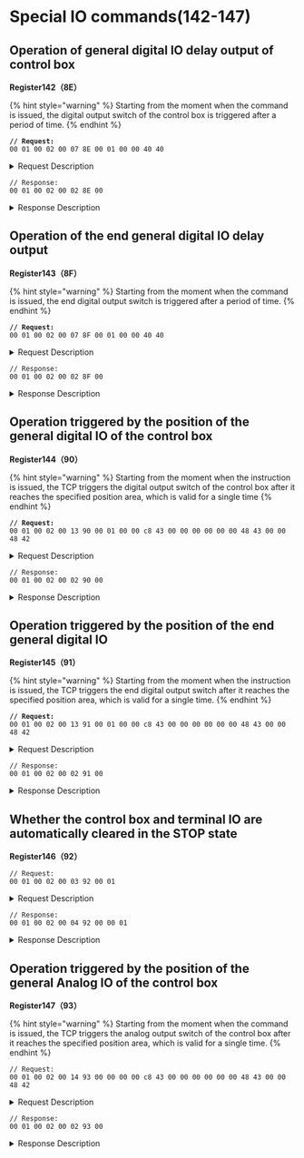 # Special IO commands(142-147)

## Operation of general digital IO delay output of control box

**Register142（8E）**

{% hint style="warning" %}
Starting from the moment when the command is issued, the digital output switch of the control box is triggered after a period of time.
{% endhint %}

<pre><code><strong>// Request:
</strong>00 01 00 02 00 07 8E 00 01 00 00 40 40
</code></pre>

<details>

<summary>Request Description</summary>

```
//00 01    U16, Transaction ID
//00 02    U16, Protocol Identifier
//00 07    U16, Length 
//8E       U8, Register
//00       U8, Digital IO port number of control box (0-7)
//01       U8, Switch value (0 is off, 1 is on)
//00 00 40 40     fp32, 
The time when the delay takes effect from the current time=3s
```

</details>

```
// Response:
00 01 00 02 00 02 8E 00 
```

<details>

<summary>Response Description</summary>

```
//00 01    U16, Transaction ID
//00 02    U16, Protocol Identifier
//00 02    U16, Length 
//8E       U8, Register
//00       U8, State
```

</details>





## Operation of the end general digital IO delay output

**Register143（8F）**

{% hint style="warning" %}
Starting from the moment when the command is issued, the end digital output switch is triggered after a period of time.
{% endhint %}

<pre><code><strong>// Request:
</strong>00 01 00 02 00 07 8F 00 01 00 00 40 40
</code></pre>

<details>

<summary>Request Description</summary>

```
//00 01    U16, Transaction ID
//00 02    U16, Protocol Identifier
//00 07    U16, Length 
//8F       U8, Register
//00       U8, The end digital IO port number of control box (0/1)
//01       U8, Switch value (0 is off, 1 is on
//00 00 40 40    fp32, 
The time when the delay takes effect from the current time=3s
```

</details>

```
// Response:
00 01 00 02 00 02 8F 00
```

<details>

<summary>Response Description</summary>

```
//00 01    U16, Transaction ID
//00 02    U16, Protocol Identifier
//00 02    U16, Length 
//8F       U8, Register
//00       U8, State
```

</details>









## Operation triggered by the position of the general digital IO of the control box

**Register144（90）**

{% hint style="warning" %}
Starting from the moment when the instruction is issued, the TCP triggers the digital output switch of the control box after it reaches the specified position area, which is valid for a single time
{% endhint %}

<pre><code><strong>// Request:
</strong>00 01 00 02 00 13 90 00 01 00 00 c8 43 00 00 00 00 00 00 48 43 00 00 48 42 
</code></pre>

<details>

<summary>Request Description</summary>

{% code overflow="wrap" %}
```
//00 01    U16, Transaction ID
//00 02    U16, Protocol Identifier
//00 13    U16, Length 
//90       U8, Register
//00	U8, IO port number of the control box: 0-7
//01	U8, Switch value (on_off): 0 is off, 1 is on
//00 00 c8 43	fp32, x=400mm
//00 00 00 00	fp32, y=0mm
//00 00 48 43	fp32, z=200mm
//00 00 48 42	fp32, 
Tolerance radius (tol_r=50mm),
when the robotic arm reaches the specified position (the area of the sphere specified by the trigger position point (x, y, z) as the center (the radius of the sphere is the tolerance radius)), trigger IO . If the tolerance radius is not set, when the robotic arm passes the specified point at a speed other than 0, it may cause a missed 
```
{% endcode %}

</details>

```
// Response:
00 01 00 02 00 02 90 00
```

<details>

<summary>Response Description</summary>

```
//00 01    U16, Transaction ID
//00 02    U16, Protocol Identifier
//00 02    U16, Length 
//90       U8, Register
//00       U8, State
```

</details>





## Operation triggered by the position of the end general digital IO

**Register145（91）**

{% hint style="warning" %}
Starting from the moment when the instruction is issued, the TCP triggers the end digital output switch after it reaches the specified position area, which is valid for a single time.
{% endhint %}

<pre><code><strong>// Request:
</strong>00 01 00 02 00 13 91 00 01 00 00 c8 43 00 00 00 00 00 00 48 43 00 00 48 42 
</code></pre>

<details>

<summary>Request Description</summary>

{% code overflow="wrap" %}
```
//00 01    U16, Transaction ID
//00 02    U16, Protocol Identifier
//00 13    U16, Length 
//91       U8, Register
//00	U8, IO port number of the end: 0/1
//01 U8,Switch value (on_off): 0 is off, 1 is on
//00 00 c8 43	fp32, x=400mm
//00 00 00 00	fp32, y=0mm
//00 00 48 43	fp32, z=200mm
//00 00 48 42	fp32, 
Tolerance radius (tol_r=50mm)
when the robotic arm reaches the specified position (the area of the sphere specified by the trigger position point (x, y, z) as the center (the radius of the sphere is the tolerance radius)), trigger IO . If the tolerance radius is not set, when the robotic arm passes the specified point at a speed other than 0, it may cause a missed trigger because it cannot be accurately detected.
```
{% endcode %}

</details>

```
// Response:
00 01 00 02 00 02 91 00
```

<details>

<summary>Response Description</summary>

```
//00 01    U16, Transaction ID
//00 02    U16, Protocol Identifier
//00 02    U16, Length 
//91       U8, Register
//00       U8, State
```

</details>







## Whether the control box and terminal IO are automatically cleared in the STOP state

**Register146（92）**

```
// Request:
00 01 00 02 00 03 92 00 01 
```

<details>

<summary>Request Description</summary>

```
//00 01    U16, Transaction ID
//00 02    U16, Protocol Identifier
//00 92    U16, Length 
//00       U8, Register
//00       U8, 
IO type
0 represents the control box IO
1 represents the end IO
//01       U8, 
Switch value
0 is off, the STOP status is not cleared
1 is on, and the STOP status is cleared
```

</details>

```
// Response:
00 01 00 02 00 04 92 00 00 01
```

<details>

<summary>Response Description</summary>

```
//00 01    U16, Transaction ID
//00 02    U16, Protocol Identifier
//00 04    U16, Length 
//92       U8, Register
//00       U8, State
//00 01    U16, Parameter1
```

</details>







## Operation triggered by the position of the general Analog IO of the control box

**Register147（93）**

{% hint style="warning" %}
Starting from the moment when the command is issued, the TCP triggers the analog output switch of the control box after it reaches the specified position area, which is valid for a single time.
{% endhint %}

```
// Request:
00 01 00 02 00 14 93 00 00 00 00 c8 43 00 00 00 00 00 00 48 43 00 00 48 42 
```

<details>

<summary>Request Description</summary>

{% code overflow="wrap" %}
```
//00 01    U16, Transaction ID
//00 02    U16, Protocol Identifier
//00 92    U16, Length 
//00       U8, Register
//00	U8, IO port number of the control box: 0/1
//00 00	U16, 
Analog output 0 is 0
Analog output 0, Range 0~4095
Corresponding to 0~10V

//00 00 c8 43	fp32, x=400mm
//00 00 00 00	fp32, y=0mm
//00 00 48 43	fp32, z=200mm
//00 00 48 42	fp32, 
Tolerance radius (tol_r=50mm),
when the robotic arm reaches the specified position (the area of the sphere specified by the trigger position point (x, y, z) as the center (the radius of the sphere is the tolerance radius)), trigger IO . If the tolerance radius is not set, when the robotic arm passes the specified point at a speed other than 0, it may cause a missed 
```
{% endcode %}

</details>

```
// Response:
00 01 00 02 00 02 93 00
```

<details>

<summary>Response Description</summary>

```
//00 01    U16, Transaction ID
//00 02    U16, Protocol Identifier
//00 02    U16, Length 
//93       U8, Register
//00       U8, State
```

</details>







